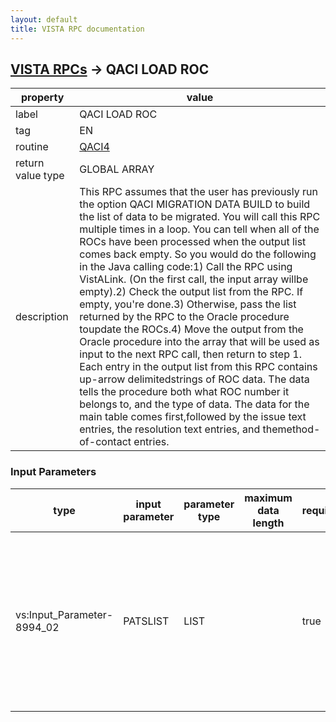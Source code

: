 ```yaml
---
layout: default
title: VISTA RPC documentation
---
```




## [VISTA RPCs](TableOfContent.md) &#8594; QACI LOAD ROC 

 property | value 
--- | --- 
 label | QACI LOAD ROC
 tag | EN
 routine | [QACI4](http://code.osehra.org/dox/Routine_QACI4_source.html)
 return value type | GLOBAL ARRAY
 description | This RPC assumes that the user has previously run the option QACI MIGRATION DATA BUILD to build the list of data to be migrated. You will call this RPC multiple times in a loop. You can tell when all of the ROCs have been processed when the output list comes back empty. So you would do the following in the Java calling code:1) Call the RPC using VistALink. (On the first call, the input array willbe empty).2) Check the output list from the RPC. If empty, you're done.3) Otherwise, pass the list returned by the RPC to the Oracle procedure toupdate the ROCs.4) Move the output from the Oracle procedure into the array that will be used as input to the next RPC call, then return to step 1. Each entry in the output list from this RPC contains up-arrow delimitedstrings of ROC data. The data tells the procedure both what ROC number it belongs to, and the type of data. The data for the main table comes first,followed by the issue text entries, the resolution text entries, and themethod-of-contact entries.

### Input Parameters

| type | input parameter | parameter type | maximum data length | required | description | 
| --- | --- | --- | --- | --- | --- | 
| vs:Input_Parameter-8994_02 | PATSLIST | LIST |  | true | If defined, contains a list of ROC numbers for the previous group of ROCsthat was migrated from VistA to the Oracle table.  | 